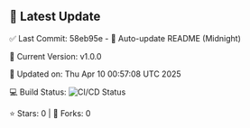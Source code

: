 ## 🚀 Latest Update

✅ Last Commit: 58eb95e - 🤖 Auto-update README (Midnight)

🌟 Current Version: v1.0.0

📅 Updated on: Thu Apr 10 00:57:08 UTC 2025

💻 Build Status: ![CI/CD Status](https://github.com/SaiAryan1784/wedding_frontend/actions/workflows/update-readme.yml/badge.svg)

⭐️ Stars: 0 | 🍴 Forks: 0
